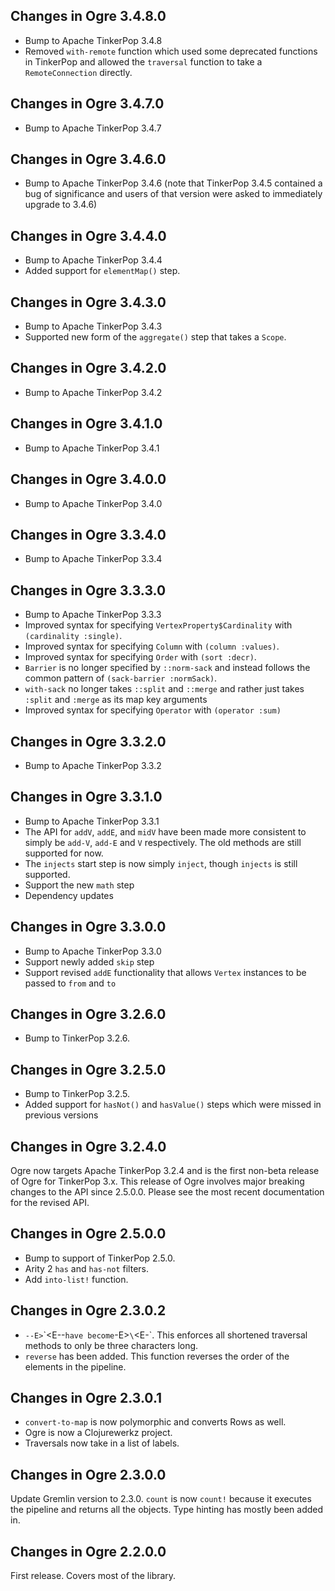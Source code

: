 ## Changes in Ogre 3.4.8.0

* Bump to Apache TinkerPop 3.4.8
* Removed `with-remote` function which used some deprecated functions in TinkerPop and allowed the `traversal` function to take a `RemoteConnection` directly.

## Changes in Ogre 3.4.7.0

* Bump to Apache TinkerPop 3.4.7

## Changes in Ogre 3.4.6.0

* Bump to Apache TinkerPop 3.4.6 (note that TinkerPop 3.4.5 contained a bug of significance and users of that version were asked to immediately upgrade to 3.4.6)

## Changes in Ogre 3.4.4.0

* Bump to Apache TinkerPop 3.4.4
* Added support for `elementMap()` step.

## Changes in Ogre 3.4.3.0

* Bump to Apache TinkerPop 3.4.3
* Supported new form of the `aggregate()` step that takes a `Scope`.

## Changes in Ogre 3.4.2.0

* Bump to Apache TinkerPop 3.4.2

## Changes in Ogre 3.4.1.0

* Bump to Apache TinkerPop 3.4.1

## Changes in Ogre 3.4.0.0

* Bump to Apache TinkerPop 3.4.0

## Changes in Ogre 3.3.4.0

* Bump to Apache TinkerPop 3.3.4

## Changes in Ogre 3.3.3.0

* Bump to Apache TinkerPop 3.3.3
* Improved syntax for specifying `VertexProperty$Cardinality` with `(cardinality :single)`.
* Improved syntax for specifying `Column` with `(column :values)`.
* Improved syntax for specifying `Order` with `(sort :decr)`.
* `Barrier` is no longer specified by `::norm-sack` and instead follows the common pattern of `(sack-barrier :normSack)`.
* `with-sack` no longer takes `::split` and `::merge` and rather just takes `:split` and `:merge` as its map key arguments
* Improved syntax for specifying `Operator` with `(operator :sum)`

## Changes in Ogre 3.3.2.0

* Bump to Apache TinkerPop 3.3.2

## Changes in Ogre 3.3.1.0

* Bump to Apache TinkerPop 3.3.1
* The API for `addV`, `addE`, and `midV` have been made more consistent to simply be `add-V`, `add-E` and `V`
respectively. The old methods are still supported for now.
* The `injects` start step is now simply `inject`, though `injects` is still supported.
* Support the new `math` step
* Dependency updates

## Changes in Ogre 3.3.0.0

* Bump to Apache TinkerPop 3.3.0
* Support newly added `skip` step
* Support revised `addE` functionality that allows `Vertex` instances to be passed to `from` and `to`

## Changes in Ogre 3.2.6.0

* Bump to TinkerPop 3.2.6.

## Changes in Ogre 3.2.5.0

* Bump to TinkerPop 3.2.5. 
* Added support for `hasNot()` and `hasValue()` steps which were missed in previous versions

## Changes in Ogre 3.2.4.0

Ogre now targets Apache TinkerPop 3.2.4 and is the first non-beta release of
Ogre for TinkerPop 3.x. This release of Ogre involves major breaking changes
to the API since 2.5.0.0. Please see the most recent documentation for the
revised API.

## Changes in Ogre 2.5.0.0

 * Bump to support of TinkerPop 2.5.0.
 * Arity 2 `has` and `has-not` filters.
 * Add `into-list!` function.

## Changes in Ogre 2.3.0.2

* `--E>`\`<E--` have become `-E>`\`<E-`. This enforces all shortened
  traversal methods to only be three characters long.
* `reverse` has been added. This function reverses the order of the
  elements in the pipeline.

## Changes in Ogre 2.3.0.1

* `convert-to-map` is now polymorphic and converts Rows as well.
* Ogre is now a Clojurewerkz project.
* Traversals now take in a list of labels.

## Changes in Ogre 2.3.0.0

Update Gremlin version to 2.3.0. `count` is now `count!` because it
executes the pipeline and returns all the objects. Type hinting has mostly
been added in.

## Changes in Ogre 2.2.0.0

First release. Covers most of the library.
